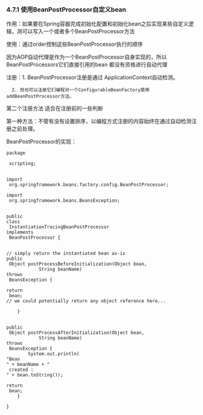### 4.7.1 使用BeanPostProcessor自定义bean

作用：如果要在Spring容器完成初始化配置和初始化bean之后实现某些自定义逻辑，测可以写入一个或者多个BeanPostProcessor方法

使用：通过order控制这些BeanPostProcessor执行的顺序

因为AOP自动代理是作为一个BeanPostProcessor自身实现的，所以BeanPostProcessors它们直接引用的bean 都没有资格进行自动代理

注册：1. BeanPostProcessor注册是通过 ApplicationContext自动检测。

      2. 但也可以注册它们编程对一个ConfigurableBeanFactory使用 addBeanPostProcessor方法。

第二个注册方法 适合在注册前的一些判断

第一种方法：不管有没有设置排序，以编程方式注册的内容始终在通过自动检测注册之前处理。

BeanPostProcessor的实现：

```
package
```

```
 scripting;


import
 org.springframework.beans.factory.config.BeanPostProcessor;

import
 org.springframework.beans.BeansException;


public
class
 InstantiationTracingBeanPostProcessor 
implements
 BeanPostProcessor {

    
// simply return the instantiated bean as-is
public
 Object postProcessBeforeInitialization(Object bean,
            String beanName) 
throws
 BeansException {
        
return
 bean; 
// we could potentially return any object reference here...

    }

    
public
 Object postProcessAfterInitialization(Object bean,
            String beanName) 
throws
 BeansException {
        System.out.println(
"Bean 
" + beanName + "
 created : 
" + bean.toString());

return
 bean;
    }

}
```



